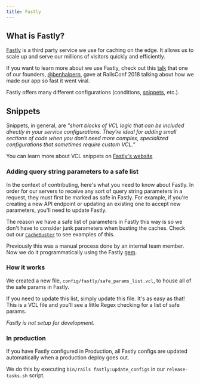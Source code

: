 ```yaml
---
title: Fastly
---
```


## What is Fastly?

[Fastly](https://www.fastly.com/) is a third party service we use for caching on
the edge. It allows us to scale up and serve our millions of visitors quickly
and efficiently.

If you want to learn more about we use Fastly, check out this
[talk](https://www.youtube.com/watch?v=Afy7H04X9Us) that one of our founders,
[@benhalpern](https://letsbuild.gg/ben), gave at RailsConf 2018 talking about
how we made our app so fast it went viral.

Fastly offers many different configurations (conditions,
[snippets](https://docs.fastly.com/vcl/vcl-snippets/about-vcl-snippets/), etc.).

## Snippets

Snippets, in general, are _"short blocks of VCL logic that can be included
directly in your service configurations. They're ideal for adding small sections
of code when you don't need more complex, specialized configurations that
sometimes require custom VCL."_

You can learn more about VCL snippets on
[Fastly's website](https://docs.fastly.com/vcl/vcl-snippets/about-vcl-snippets/)

### Adding query string parameters to a safe list

In the context of contributing, here's what you need to know about Fastly. In
order for our servers to receive any sort of query string parameters in a
request, they must first be marked as safe in Fastly. For example, if you're
creating a new API endpoint or updating an existing one to accept new
parameters, you'll need to update Fastly.

The reason we have a safe list of parameters in Fastly this way is so we don't
have to consider junk parameters when busting the caches. Check out our
[`CacheBuster`](https://github.com/thepracticaldev/dev.to/blob/master/app/labor/cache_buster.rb)
to see examples of this.

Previously this was a manual process done by an internal team member. Now we do
it programmatically using the Fastly
[gem](https://github.com/fastly/fastly-ruby).

### How it works

We created a new file, `config/fastly/safe_params_list.vcl`, to house all of the
safe params in Fastly.

If you need to update this list, simply update this file. It's as easy as that!
This is a VCL file and you'll see a little Regex checking for a list of safe
params.

_Fastly is not setup for development._

### In production

If you have Fastly configured in Production, all Fastly configs are updated
automatically when a production deploy goes out.

We do this by executing `bin/rails fastly:update_configs` in our
`release-tasks.sh` script.
